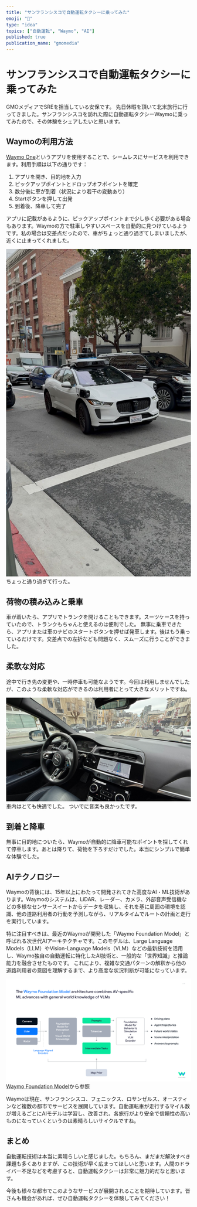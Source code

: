 ```yaml
---
title: "サンフランシスコで自動運転タクシーに乗ってみた"
emoji: "🚕"
type: "idea"
topics: ["自動運転", "Waymo", "AI"]
published: true
publication_name: "gmomedia"
---
```


# サンフランシスコで自動運転タクシーに乗ってみた

GMOメディアでSREを担当している安保です。
先日休暇を頂いて北米旅行に行ってきました。サンフランシスコを訪れた際に自動運転タクシーWaymoに乗ってみたので、その体験をシェアしたいと思います。

## Waymoの利用方法

[Waymo One](https://waymo.com/waymo-one/)というアプリを使用することで、シームレスにサービスを利用できます。利用手順は以下の通りです：

1. アプリを開き、目的地を入力
2. ピックアップポイントとドロップオフポイントを確定
3. 数分後に車が到着（状況により若干の変動あり）
4. Startボタンを押して出発
5. 到着後、降車して完了

アプリに記載があるように、ピックアップポイントまで少し歩く必要がある場合もあります。Waymoの方で駐車しやすいスペースを自動的に見つけているようです。私の場合は交差点だったので、車がちょっと通り過ぎてしまいましたが、近くに止まってくれました。

![](/images/waymo-autonomous/outside.png)
ちょっと通り過ぎて行った。

## 荷物の積み込みと乗車

車が着いたら、アプリでトランクを開けることもできます。スーツケースを持っていたので、トランクもちゃんと使えるのは便利でした。
無事に乗車できたら、アプリまたは車のナビのスタートボタンを押せば発車します。後はもう乗っているだけです。交差点での左折なども問題なく、スムーズに行うことができました。

## 柔軟な対応

途中で行き先の変更や、一時停車も可能なようです。今回は利用しませんでしたが、このような柔軟な対応ができるのは利用者にとって大きなメリットですね。

![](/images/waymo-autonomous/inside.png)
車内はとても快適でした。
ついでに音楽も良かったです。

## 到着と降車

無事に目的地についたら、Waymoが自動的に降車可能なポイントを探してくれて停車します。あとは降りて、荷物を下ろすだけでした。本当にシンプルで簡単な体験でした。

## AIテクノロジー

Waymoの背後には、15年以上にわたって開発されてきた高度なAI・ML技術があります。Waymoのシステムは、LiDAR、レーダー、カメラ、外部音声受信機などの多様なセンサースイートからデータを収集し、それを基に周囲の環境を認識、他の道路利用者の行動を予測しながら、リアルタイムでルートの計画と走行を実行しています。

特に注目すべきは、最近のWaymoが開発した「Waymo Foundation Model」と呼ばれる次世代AIアーキテクチャです。このモデルは、Large Language Models（LLM）やVision-Language Models（VLM）などの最新技術を活用し、Waymo独自の自動運転に特化したAI技術と、一般的な「世界知識」と推論能力を融合させたものです。
これにより、複雑な交通パターンの解釈から他の道路利用者の意図を理解するまで、より高度な状況判断が可能になっています。

![](/images/waymo-autonomous/wfm.png)
[Waymo Foundation Model](https://waymo.com/blog/2024/10/ai-and-ml-at-waymo/)から参照

Waymoは現在、サンフランシスコ、フェニックス、ロサンゼルス、オースティンなど複数の都市でサービスを展開しています。自動運転車が走行するマイル数が増えるごとにAIモデルは学習し、改善され、各旅行がより安全で信頼性の高いものになっていくというのは素晴らしいサイクルですね。

## まとめ

自動運転技術は本当に素晴らしいと感じました。もちろん、まだまだ解決すべき課題も多くありますが、この技術が早く広まってほしいと思います。人間のドライバー不足などを考慮すると、自動運転タクシーは非常に魅力的だなと思います。

今後も様々な都市でこのようなサービスが展開されることを期待しています。皆さんも機会があれば、ぜひ自動運転タクシーを体験してみてください！